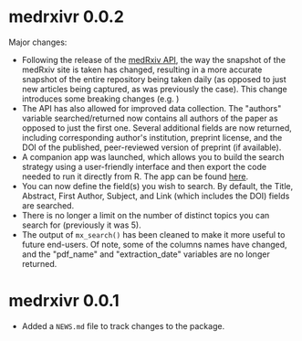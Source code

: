 # medrxivr 0.0.2

Major changes:

* Following the release of the [medRxiv API](https://api.biorxiv.org/), the way the snapshot of the medRxiv site is taken has changed, resulting in a more accurate snapshot of the entire repository being taken daily (as opposed to just new articles being captured, as was previously the case). This change introduces some breaking changes (e.g. )
* The API has also allowed for improved data collection. The "authors" variable searched/returned now contains all authors of the paper as opposed to just the first one. Several additional fields are now returned, including corresponding author's institution, preprint license, and the DOI of the published, peer-reviewed version of preprint (if available).
* A companion app was launched, which allows you to build the search strategy using a user-friendly interface and then export the code needed to run it directly from R. The app can be found [here](https://mcguinlu.shinyapps.io/medrxivr/).
* You can now define the field(s) you wish to search. By default, the Title, Abstract, First Author, Subject, and Link (which includes the DOI) fields are searched. 
* There is no longer a limit on the number of distinct topics you can search for (previously it was 5).
* The output of `mx_search()` has been cleaned to make it more useful to future end-users. Of note, some of the columns names have changed, and the "pdf_name" and "extraction_date" variables are no longer returned.


# medrxivr 0.0.1

* Added a `NEWS.md` file to track changes to the package.
